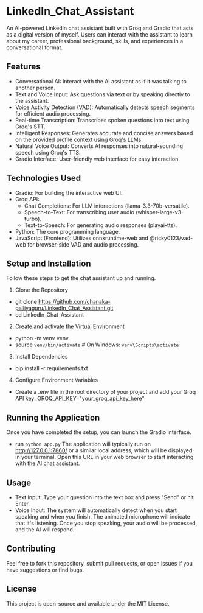 # LinkedIn_Chat_Assistant
An AI-powered LinkedIn chat assistant built with Groq and Gradio that acts as a digital version of myself. Users can interact with the assistant to learn about my career, professional background, skills, and experiences in a conversational format.

## Features
- Conversational AI: Interact with the AI assistant as if it was talking to another person.
- Text and Voice Input: Ask questions via text or by speaking directly to the assistant.
- Voice Activity Detection (VAD): Automatically detects speech segments for efficient audio processing.
- Real-time Transcription: Transcribes spoken questions into text using Groq's STT.
- Intelligent Responses: Generates accurate and concise answers based on the provided profile context using Groq's LLMs.
- Natural Voice Output: Converts AI responses into natural-sounding speech using Groq's TTS.
- Gradio Interface: User-friendly web interface for easy interaction.

## Technologies Used
- Gradio: For building the interactive web UI.
- Groq API:
  - Chat Completions: For LLM interactions (llama-3.3-70b-versatile).
  - Speech-to-Text: For transcribing user audio (whisper-large-v3-turbo).
  - Text-to-Speech: For generating audio responses (playai-tts).
- Python: The core programming language.
- JavaScript (Frontend): Utilizes onnxruntime-web and @ricky0123/vad-web for browser-side VAD and audio processing.

## Setup and Installation
Follow these steps to get the chat assistant up and running.
1. Clone the Repository
  - git clone https://github.com/chanaka-palliyaguru/LinkedIn_Chat_Assistant.git
  - cd LinkedIn_Chat_Assistant
2. Create and activate the Virtual Environment
  - python -m venv venv
  - source `venv/bin/activate`  # On Windows: `venv\Scripts\activate`
3. Install Dependencies
  - pip install -r requirements.txt
4. Configure Environment Variables
  - Create a .env file in the root directory of your project and add your Groq API key: GROQ_API_KEY="your_groq_api_key_here"

## Running the Application
Once you have completed the setup, you can launch the Gradio interface.
  - run `python app.py`
The application will typically run on http://127.0.0.1:7860/ or a similar local address, which will be displayed in your      terminal. Open this URL in your web browser to start interacting with the AI chat assistant.

## Usage
- Text Input: Type your question into the text box and press "Send" or hit Enter.
- Voice Input: The system will automatically detect when you start speaking and when you finish. The animated microphone will indicate that it's listening. Once you stop speaking, your audio will be processed, and the AI will respond.

## Contributing
Feel free to fork this repository, submit pull requests, or open issues if you have suggestions or find bugs.

## License
This project is open-source and available under the MIT License.
